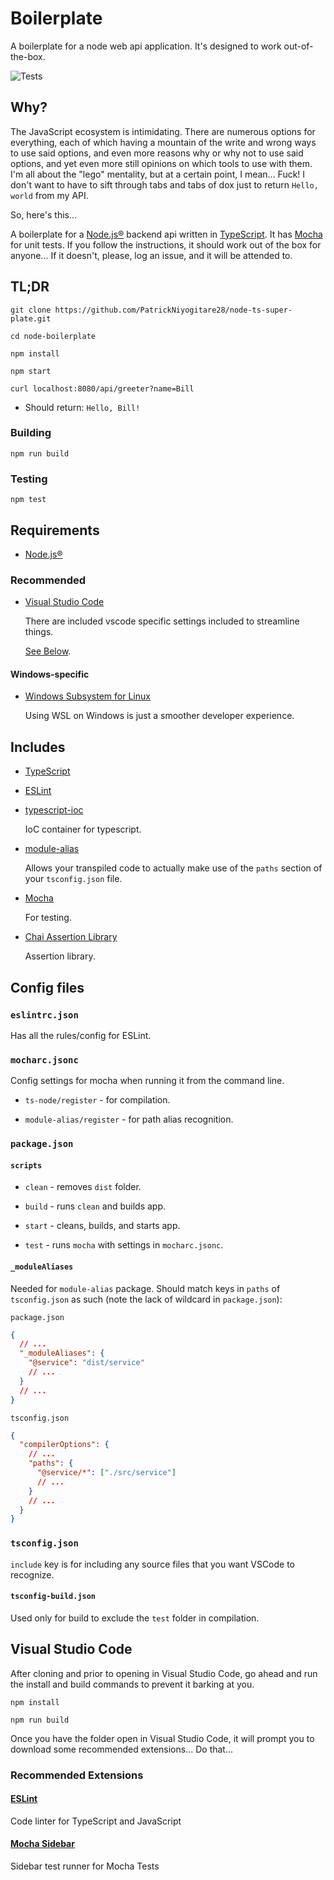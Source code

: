 # Boilerplate

A boilerplate for a node web api application. It's designed to work out-of-the-box.

![Tests](https://github.com/patrickniyogitare28/node-ts-super-plate/actions/workflows/ci-cd.yml/badge.svg)

## Why?

The JavaScript ecosystem is intimidating. There are numerous options for everything, each of which having a mountain of the write and wrong ways to use said options, and even more reasons why or why not to use said options, and yet even more still opinions on which tools to use with them. I'm all about the "lego" mentality, but at a certain point, I mean... Fuck! I don't want to have to sift through tabs and tabs of dox just to return `Hello, world` from my API.

So, here's this...

A boilerplate for a [Node.js®](https://nodejs.org/en/) backend api written in [TypeScript](https://www.typescriptlang.org/). It has [Mocha](https://mochajs.org/) for unit tests. If you follow the instructions, it should work out of the box for anyone... If it doesn't, please, log an issue, and it will be attended to.

## TL;DR

`git clone https://github.com/PatrickNiyogitare28/node-ts-super-plate.git`

`cd node-boilerplate`

`npm install`

`npm start`

`curl localhost:8080/api/greeter?name=Bill`

- Should return: `Hello, Bill!`

### Building

`npm run build`

### Testing

`npm test`

## Requirements

- [Node.js®](https://nodejs.org/en/)

### Recommended

- [Visual Studio Code](https://code.visualstudio.com/)

  There are included vscode specific settings included to streamline things.

  [See Below](#visual-studio-code).

#### Windows-specific

- [Windows Subsystem for Linux](https://docs.microsoft.com/en-us/windows/wsl/install-win10)

  Using WSL on Windows is just a smoother developer experience.

## Includes

- [TypeScript](https://www.typescriptlang.org/)

- [ESLint](https://eslint.org/)

- [typescript-ioc](https://github.com/thiagobustamante/typescript-ioc)

  IoC container for typescript.

- [module-alias](https://github.com/ilearnio/module-alias)

  Allows your transpiled code to actually make use of the `paths` section of your `tsconfig.json` file.

- [Mocha](https://mochajs.org/)

  For testing.

- [Chai Assertion Library](https://www.chaijs.com/)

  Assertion library.

## Config files

### `eslintrc.json`

Has all the rules/config for ESLint.

### `mocharc.jsonc`

Config settings for mocha when running it from the command line.

- `ts-node/register` - for compilation.

- `module-alias/register` - for path alias recognition.

### `package.json`

#### `scripts`

- `clean` - removes `dist` folder.

- `build` - runs `clean` and builds app.

- `start` - cleans, builds, and starts app.

- `test` - runs `mocha` with settings in `mocharc.jsonc`.

#### `_moduleAliases`

Needed for `module-alias` package. Should match keys in `paths` of `tsconfig.json` as such (note the lack of wildcard in `package.json`):

`package.json`

```json
{
  // ...
  "_moduleAliases": {
    "@service": "dist/service"
    // ...
  }
  // ...
}
```

`tsconfig.json`

```json
{
  "compilerOptions": {
    // ...
    "paths": {
      "@service/*": ["./src/service"]
      // ...
    }
    // ...
  }
}
```

### `tsconfig.json`

`include` key is for including any source files that you want VSCode to recognize.

#### `tsconfig-build.json`

Used only for build to exclude the `test` folder in compilation.

## Visual Studio Code

After cloning and prior to opening in Visual Studio Code, go ahead and run the install and build commands to prevent it barking at you.

`npm install`

`npm run build`

Once you have the folder open in Visual Studio Code, it will prompt you to download some recommended extensions... Do that...

### Recommended Extensions

#### [ESLint](https://marketplace.visualstudio.com/items?itemName=dbaeumer.vscode-eslint)

Code linter for TypeScript and JavaScript

#### [Mocha Sidebar](https://marketplace.visualstudio.com/items?itemName=maty.vscode-mocha-sidebar)

Sidebar test runner for Mocha Tests

